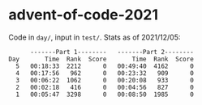 # advent-of-code-2021

Code in `day/`, input in `test/`. Stats as of 2021/12/05:

```
      -------Part 1--------   -------Part 2--------
Day       Time  Rank  Score       Time  Rank  Score
  5   00:18:33  2212      0   00:49:40  4162      0
  4   00:17:56   962      0   00:23:32   909      0
  3   00:06:22  1062      0   00:20:08   933      0
  2   00:02:18   416      0   00:04:56   827      0
  1   00:05:47  3298      0   00:08:50  1985      0
```